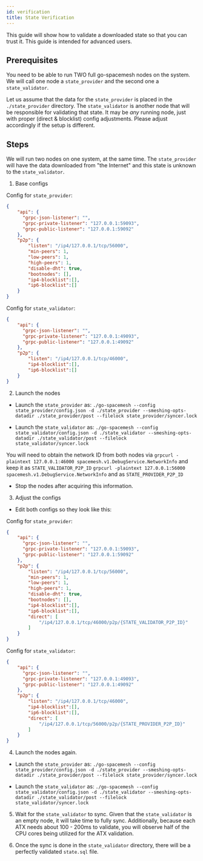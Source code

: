 ```yaml
---
id: verification
title: State Verification
---
```


This guide will show how to validate a downloaded state so that you can trust it. This guide is intended for advanced users.

## Prerequisites

You need to be able to run TWO full go-spacemesh nodes on the system.
We will call one node a `state_provider` and the second one a `state_validator`.

Let us assume that the data for the `state_provider` is placed in the `./state_provider` directory. The `state_validator` is another node that will be responsible for validating that state. It may be *any* running node, just with proper (direct & blocklist) config adjustments. Please adjust accordingly if the setup is different.


## Steps

We will run two nodes on one system, at the same time. The `state_provider` will have the data downloaded from "the Internet" and this state is unknown to the `state_validator`.

1. Base configs

Config for `state_provider`:
 
```json
{
    "api": {
      "grpc-json-listener": "",
      "grpc-private-listener": "127.0.0.1:59093",
      "grpc-public-listener": "127.0.0.1:59092"
    },
    "p2p": {
        "listen": "/ip4/127.0.0.1/tcp/56000",
        "min-peers": 1,
        "low-peers": 1,
        "high-peers": 1,
        "disable-dht": true,
        "bootnodes": [],
        "ip4-blocklist":[],
        "ip6-blocklist":[]
    }
}
```

Config for `state_validator`:

```json
{
    "api": {
      "grpc-json-listener": "",
      "grpc-private-listener": "127.0.0.1:49093",
      "grpc-public-listener": "127.0.0.1:49092"
    },
	"p2p": {
        "listen": "/ip4/127.0.0.1/tcp/46000",
        "ip4-blocklist":[],
        "ip6-blocklist":[]
	}
}
```

2. Launch the nodes

- Launch the `state_provider` as:
`./go-spacemesh --config state_provider/config.json -d ./state_provider --smeshing-opts-datadir ./state_provider/post --filelock state_provider/syncer.lock`

- Launch the `state_validator` as:
`./go-spacemesh --config state_validator/config.json -d ./state_validator --smeshing-opts-datadir ./state_validator/post --filelock state_validator/syncer.lock`

You will need to obtain the network ID from both nodes via
`grpcurl -plaintext 127.0.0.1:46000 spacemesh.v1.DebugService.NetworkInfo` and keep it as `STATE_VALIDATOR_P2P_ID`
`grpcurl -plaintext 127.0.0.1:56000 spacemesh.v1.DebugService.NetworkInfo` and as `STATE_PROVIDER_P2P_ID`

- Stop the nodes after acquiring this information.

3. Adjust the configs

- Edit both configs so they look like this:

Config for `state_provider`:

```json
{
    "api": {
      "grpc-json-listener": "",
      "grpc-private-listener": "127.0.0.1:59093",
      "grpc-public-listener": "127.0.0.1:59092"
    },
    "p2p": {
        "listen": "/ip4/127.0.0.1/tcp/56000",
        "min-peers": 1,
        "low-peers": 1,
        "high-peers": 1,
        "disable-dht": true,
        "bootnodes": [],
        "ip4-blocklist":[],
        "ip6-blocklist":[],
        "direct": [
            "/ip4/127.0.0.1/tcp/46000/p2p/{STATE_VALIDATOR_P2P_ID}"
        ]
    }
}
```

Config for `state_validator`: 

```json
{
    "api": {
      "grpc-json-listener": "",
      "grpc-private-listener": "127.0.0.1:49093",
      "grpc-public-listener": "127.0.0.1:49092"
    },
	"p2p": {
        "listen": "/ip4/127.0.0.1/tcp/46000",
        "ip4-blocklist":[],
        "ip6-blocklist":[],
		"direct": [
			"/ip4/127.0.0.1/tcp/56000/p2p/{STATE_PROVIDER_P2P_ID}"
		]
	}
}
```

4. Launch the nodes again.

- Launch the `state_provider` as:
`./go-spacemesh --config state_provider/config.json -d ./state_provider --smeshing-opts-datadir ./state_provider/post --filelock state_provider/syncer.lock`

- Launch the `state_validator` as:
`./go-spacemesh --config state_validator/config.json -d ./state_validator --smeshing-opts-datadir ./state_validator/post --filelock state_validator/syncer.lock`

5. Wait for the `state_validator` to sync. Given that the `state_validator` is an empty node, it will take time to fully sync. Additionally, because each ATX needs about 100 - 200ms to validate, you will observe half of the CPU cores being utilized for the ATX validation.

6. Once the sync is done in the `state_validator` directory, there will be a perfectly validated `state.sql` file.
